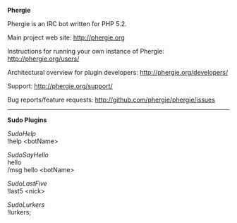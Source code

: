 **Phergie**

Phergie is an IRC bot written for PHP 5.2.

Main project web site: http://phergie.org

Instructions for running your own instance of Phergie: http://phergie.org/users/

Architectural overview for plugin developers: http://phergie.org/developers/

Support: http://phergie.org/support/

Bug reports/feature requests: http://github.com/phergie/phergie/issues

---------------------------------------

**Sudo Plugins**

*SudoHelp*
<br/>!help &lt;botName&gt;

*SudoSayHello*
<br/>hello <botName>
<br/>/msg hello &lt;botName&gt;

*SudoLastFive*
<br/>!last5 &lt;nick&gt;

*SudoLurkers*
<br/>!lurkers;
